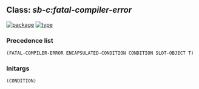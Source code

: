## Class: ***sb-c:fatal-compiler-error***
[![package](https://img.shields.io/badge/Package-SB--C-5f9ea0.svg?style=social&colorA=999999)](../) [![type](https://img.shields.io/badge/Type-Class-5f9ea0.svg?style=social&colorA=999999)](../#class) 
### Precedence list
```
(FATAL-COMPILER-ERROR ENCAPSULATED-CONDITION CONDITION SLOT-OBJECT T)
```
### Initargs
```
(CONDITION)
```
